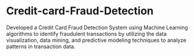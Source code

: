 # Credit-card-Fraud-Detection
Developed a Credit Card Fraud Detection System using Machine Learning algorithms to identify fraudulent transactions by utilizing the data visualization, data mining, and predictive modeling techniques to analyze patterns in transaction data. 
